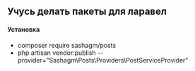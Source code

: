 ## Учусь делать пакеты для ларавел

#### Установка

- composer require sashagm/posts
- php artisan vendor:publish --provider="Sashagm\Posts\Providers\PostServiceProvider"